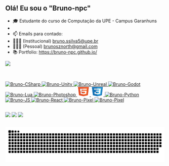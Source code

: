 ## Olá! Eu sou o "Bruno-npc"
- 🎓 Estudante do curso de Computação da UPE - Campus Garanhuns
- 
- 📫 Emails para contado: 
- 👨🏻‍🎓 (Institucional)  bruno.ssilva5@upe.br
- 🙆🏻‍♂️ (Pessoal)  brunosznorth@gmail.com
- 📚 Portfolio: https://bruno-npc.github.io/

 <div>
  <a href="https://github.com/bruno-npc">
  <img height="150em" src="https://github-readme-stats.vercel.app/api?username=bruno-npc&show_icons=true&theme=dark&include_all_commits=true&count_private=true"/>
  
</div>

##
  
<div style="display: inline_block"><br>
  <img alt="Bruno-CSharp" height="30" width="40" src="https://cdn.jsdelivr.net/gh/devicons/devicon/icons/csharp/csharp-plain.svg">
  <img alt="Bruno-Unity" height="30" width="40" src="https://cdn.jsdelivr.net/gh/devicons/devicon/icons/unity/unity-original.svg">
  <img alt="Bruno-Unreal" src="https://www.svgrepo.com/show/394536/unreal-engine.svg">
  <img alt="Bruno-Godot" height="30" width="40" src="https://cdn.jsdelivr.net/gh/devicons/devicon/icons/godot/godot-original.svg">
  <img alt="Bruno-Lua" height="30" width="40" src="https://cdn.jsdelivr.net/gh/devicons/devicon/icons/lua/lua-original-wordmark.svg">
  <img alt="Bruno-Photoshop" height="30" width="40" src="https://cdn.jsdelivr.net/gh/devicons/devicon/icons/photoshop/photoshop-line.svg">
  <img alt="Bruno-HTML" height="30" width="40" src="https://raw.githubusercontent.com/devicons/devicon/master/icons/html5/html5-original.svg">
  <img alt="Bruno-CSS" height="30" width="40" src="https://raw.githubusercontent.com/devicons/devicon/master/icons/css3/css3-original.svg">
  <img alt="Bruno-Python" height="30" width="40" src="https://cdn.jsdelivr.net/gh/devicons/devicon/icons/python/python-original-wordmark.svg">
  <img alt="Bruno-JS" src="https://www.svgrepo.com/show/355081/js.svg">
  <img alt="Bruno-React" src="https://icongr.am/devicon/react-original-wordmark.svg">

  <img alt="Bruno-Pixel" src="https://i0.wp.com/www.toppapeldeparede.com.br/wp-content/uploads/2021/03/Pigeon-the-Space-Commander.gif?ssl=1">
  <img alt="Bruno-Pixel" src="https://i0.wp.com/www.toppapeldeparede.com.br/wp-content/uploads/2021/03/Pigeon-the-Space-Commander.gif?ssl=1">

</div>
  
  
 ##



<div> 
  <a href="https://www.instagram.com/bruno_npc/" target="_blank"><img src="https://img.shields.io/badge/-Instagram-%23E4405F?style=for-the-badge&logo=instagram&logoColor=white" target="_blank"></a>
  <a href = "mailto:bruno.ssilva5@upe.br"><img src="https://img.shields.io/badge/-Gmail-%23333?style=for-the-badge&logo=gmail&logoColor=white" target="_blank"></a>
  <a href="https://www.linkedin.com/in/bruno-npc/" target="_blank"><img src="https://img.shields.io/badge/-LinkedIn-%230077B5?style=for-the-badge&logo=linkedin&logoColor=white" target="_blank"></a> 
  
  
##
  
  ![Snake animation](https://github.com/bruno-npc/bruno-npc/blob/output/github-contribution-grid-snake.svg)
  
</div>


